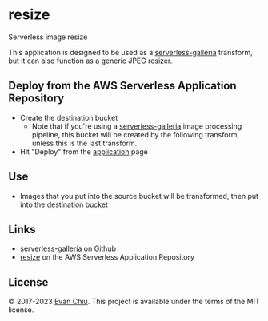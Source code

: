 # resize

Serverless image resize

This application is designed to be used as a [serverless-galleria](https://github.com/evanchiu/serverless-galleria) transform, but it can also function as a generic JPEG resizer.

## Deploy from the AWS Serverless Application Repository
* Create the destination bucket
  * Note that if you're using a [serverless-galleria](https://github.com/evanchiu/serverless-galleria) image processing pipeline, this bucket will be created by the following transform, unless this is the last transform.
* Hit "Deploy" from the [application](https://serverlessrepo.aws.amazon.com/#/applications/arn:aws:serverlessrepo:us-east-1:233054207705:applications~resize) page

## Use
* Images that you put into the source bucket will be transformed, then put into the destination bucket

## Links
* [serverless-galleria](https://github.com/evanchiu/serverless-galleria) on Github
* [resize](https://serverlessrepo.aws.amazon.com/#/applications/arn:aws:serverlessrepo:us-east-1:233054207705:applications~resize) on the AWS Serverless Application Repository

## License
&copy; 2017-2023 [Evan Chiu](https://evanchiu.com). This project is available under the terms of the MIT license.
